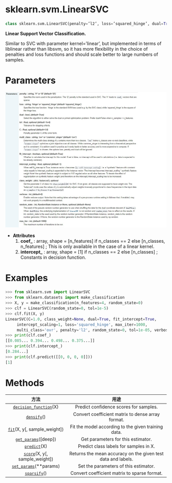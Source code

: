 # sklearn.svm.LinearSVC

```python
class sklearn.svm.LinearSVC(penalty=’l2’, loss=’squared_hinge’, dual=True, tol=0.0001, C=1.0, multi_class=’ovr’, fit_intercept=True, intercept_scaling=1, class_weight=None, verbose=0, random_state=None, max_iter=1000)
```

**Linear Support Vector Classification.**

Similar to SVC with parameter kernel=’linear’, but implemented in terms of liblinear rather than libsvm, so it has more flexibility in the choice of penalties and loss functions and should scale better to large numbers of samples.



# Parameters

![69](https://github.com/Pythonboy/Image/blob/master/SK/69.jpg?raw=true)



- **Attributes**
  1. **coef_** : array, shape = [n_features] if n_classes == 2 else [n_classes, n_features] ; This is only available in the case of a linear kernel.
  2. **intercept_** : array, shape = [1] if n_classes == 2 else [n_classes] ; Constants in decision function.

# Examples

```python
>>> from sklearn.svm import LinearSVC
>>> from sklearn.datasets import make_classification
>>> X, y = make_classification(n_features=4, random_state=0)
>>> clf = LinearSVC(random_state=0, tol=1e-5)
>>> clf.fit(X, y)
LinearSVC(C=1.0, class_weight=None, dual=True, fit_intercept=True,
     intercept_scaling=1, loss='squared_hinge', max_iter=1000,
     multi_class='ovr', penalty='l2', random_state=0, tol=1e-05, verbose=0)
>>> print(clf.coef_)
[[0.085... 0.394... 0.498... 0.375...]]
>>> print(clf.intercept_)
[0.284...]
>>> print(clf.predict([[0, 0, 0, 0]]))
[1]
```



# Methods

|                             方法                             |                             用途                             |
| :----------------------------------------------------------: | :----------------------------------------------------------: |
| [`decision_function`](http://scikit-learn.org/stable/modules/generated/sklearn.svm.LinearSVC.html#sklearn.svm.LinearSVC.decision_function)(X) |            Predict confidence scores for samples.            |
| [`densify`](http://scikit-learn.org/stable/modules/generated/sklearn.svm.LinearSVC.html#sklearn.svm.LinearSVC.densify)() |      Convert coefficient matrix to dense array format.       |
| [`fit`](http://scikit-learn.org/stable/modules/generated/sklearn.svm.LinearSVC.html#sklearn.svm.LinearSVC.fit)(X, y[, sample_weight]) |     Fit the model according to the given training data.      |
| [`get_params`](http://scikit-learn.org/stable/modules/generated/sklearn.svm.LinearSVC.html#sklearn.svm.LinearSVC.get_params)([deep]) |              Get parameters for this estimator.              |
| [`predict`](http://scikit-learn.org/stable/modules/generated/sklearn.svm.LinearSVC.html#sklearn.svm.LinearSVC.predict)(X) |            Predict class labels for samples in X.            |
| [`score`](http://scikit-learn.org/stable/modules/generated/sklearn.svm.LinearSVC.html#sklearn.svm.LinearSVC.score)(X, y[, sample_weight]) | Returns the mean accuracy on the given test data and labels. |
| [`set_params`](http://scikit-learn.org/stable/modules/generated/sklearn.svm.LinearSVC.html#sklearn.svm.LinearSVC.set_params)(**params) |            Set the parameters of this estimator.             |
| [`sparsify`](http://scikit-learn.org/stable/modules/generated/sklearn.svm.LinearSVC.html#sklearn.svm.LinearSVC.sparsify)() |         Convert coefficient matrix to sparse format.         |

